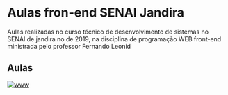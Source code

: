 # Aulas fron-end SENAI Jandira
Aulas realizadas no curso técnico de desenvolvimento de sistemas no SENAI de jandira no de 2019, na disciplina de programação WEB front-end ministrada pelo professor Fernando Leonid

## Aulas
[![www](https://img.icons8.com/color/48/000000/javascript.png)](https://fernandoleonid.github.io/aulas-front-senai/)
